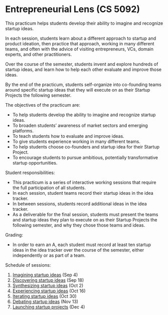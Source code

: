 # Entrepreneurial Lens (CS 5092)

This practicum helps students develop their ability to imagine and recognize startup ideas. 

In each session, students learn about a different approach to startup and product ideation, then practice that approach, working in many different teams, and often with the advice of visiting entrepreneurs, VCs, domain experts, and other practitioners.
 
Over the course of the semester, students invent and explore hundreds of startup ideas, and learn how to help each other evaluate and improve those ideas.

By the end of the practicum, students self-organize into co-founding teams around specific startup ideas that they will execute on as their Startup Projects the following semester.

The objectives of the practicum are:
* To help students develop the ability to imagine and recognize startup ideas.
* To broaden students’ awareness of market sectors and emerging platforms.
* To teach students how to evaluate and improve ideas.
* To give students experience working in many different teams.
* To help students choose co-founders and startup idea for their Startup Project.
* To encourage students to pursue ambitious, potentially transformative startup opportunities.

Student responsibilities:
* This practicum is a series of interactive working sessions that require the full participation of all students.
* In each session, student teams record their startup ideas in the idea tracker.
* In between sessions, students record additional ideas in the idea tracker.
* As a deliverable for the final session, students must present the teams and startup ideas they plan to execute on as their Startup Projects the following semester, and why they chose those teams and ideas.

Grading:
* In order to earn an A, each student must record at least ten startup ideas in the idea tracker over the course of the semester, either independently or as part of a team.

Schedule of sessions:
1. [Imagining startup ideas](https://github.com/cornelltech/entrepreneurial-lens/wiki#week-1-imagining-startup-ideas) (Sep 4)
1. [Discovering startup ideas](https://github.com/cornelltech/entrepreneurial-lens/wiki#week-2-discovering-startup-ideas) (Sep 18)
1. [Synthesizing startup ideas](https://github.com/cornelltech/entrepreneurial-lens/wiki#week-3-synthesizing-startup-ideas) (Oct 2)
1. [Experiencing startup ideas](https://github.com/cornelltech/entrepreneurial-lens/wiki#week-4-experiencing-startup-ideas) (Oct 16)
1. [Iterating startup ideas](https://github.com/cornelltech/entrepreneurial-lens/wiki#week-5-iterating-startup-ideas) (Oct 30)
1. [Debating startup ideas](https://github.com/cornelltech/entrepreneurial-lens/wiki#week-6-debating-startup-ideas) (Nov 13)
1. [Launching startup projects](https://github.com/cornelltech/entrepreneurial-lens/wiki#week-7-launching-startup-projects) (Dec 4)
